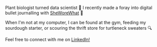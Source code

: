 
<!---
jasmineortega/jasmineortega is a ✨ special ✨ repository because its `README.md` (this file) appears on your GitHub profile.
You can click the Preview link to take a look at your changes.
--->
Plant biologist turned data scientist 🌱 I recently made a foray into digital bullet journalling with [SheWoreWhat](https://sheworewhat.herokuapp.com/) 🌈 

When I'm not at my computer, I can be found at the gym, feeding my sourdough starter, or scouring the thrift store for turtleneck sweaters :mag:

Feel free to connect with me on [LinkedIn!](https://www.linkedin.com/in/jasmine-ortega/)

